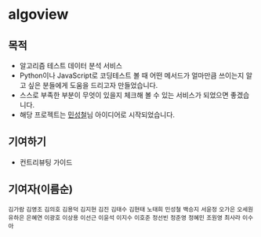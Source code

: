 # algoview

## 목적

- 알고리즘 테스트 데이터 분석 서비스
- Python이나 JavaScript로 코딩테스트 볼 때 어떤 메서드가 얼마만큼 쓰이는지 알고 싶은 분들에게 도움을 드리고자 만들었습니다.
- 스스로 부족한 부분이 무엇이 있을지 체크해 볼 수 있는 서비스가 되었으면 좋겠습니다.
- 해당 프로젝트는 [민성철](https://github.com/AMinSC/frequency_of_use_of_built-in_function)님 아이디어로 시작되었습니다.

## 기여하기

- 컨트리뷰팅 가이드

## 기여자(이름순)

`김가람` `김영조` `김의호` `김용덕` `김지현` `김진` `김태수` `김현태` `노태희` `민성철` `백승지` `서윤정` `오가은` `오세원` `유하은` `은혜연` `이광호` `이상용` `이선근` `이윤석` `이지수` `이호준` `정선빈` `정준영` `정혜민` `조원영` `최사라` `이수아`
